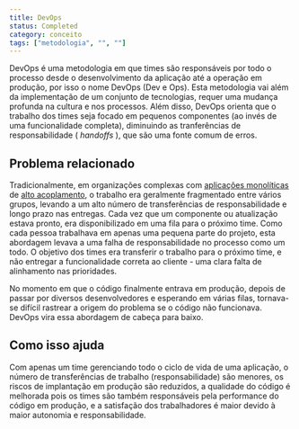 ```yaml
---
title: DevOps
status: Completed
category: conceito
tags: ["metodologia", "", ""]
---
```


DevOps é uma metodologia em que times são responsáveis por todo o processo desde o desenvolvimento da aplicação até a operação em produção, por isso o nome DevOps (Dev e Ops).
Esta metodologia vai além da implementação de um conjunto de tecnologias, requer uma mudança profunda na cultura e nos processos. Além disso, DevOps orienta que o trabalho dos times seja focado em pequenos componentes (ao invés de uma funcionalidade completa), diminuindo as tranferências de responsabilidade ( _handoffs_ ), que são uma fonte comum de erros.

## Problema relacionado

Tradicionalmente, em organizações complexas com [aplicações monolíticas](/monolithic-apps/) de [alto acoplamento](/tightly-coupled-architecture/), o trabalho era geralmente fragmentado entre vários grupos, levando a um alto número de transferências de responsabilidade e longo prazo nas entregas. Cada vez que um componente ou atualização estava pronto, era disponibilizado em uma fila para o próximo time. Como cada pessoa trabalhava em apenas uma pequena parte do projeto, esta abordagem levava a uma falha de responsabilidade no processo como um todo. O objetivo dos times era transferir o trabalho para o próximo time, e não entregar a funcionalidade correta ao cliente - uma clara falta de alinhamento nas prioridades.

No momento em que o código finalmente entrava em produção, depois de passar por diversos desenvolvedores e esperando em várias filas, tornava-se difícil rastrear a origem do problema se o código não funcionava. DevOps vira essa abordagem de cabeça para baixo.

## Como isso ajuda

Com apenas um time gerenciando todo o ciclo de vida de uma aplicação, o número de transferências de trabalho (responsabilidade) são menores, os riscos de implantação em produção são reduzidos, a qualidade do código é melhorada pois os times são também responsáveis pela performance do código em produção, e a satisfação dos trabalhadores é maior devido à maior autonomia e responsabilidade.
